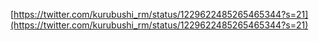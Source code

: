 
[https://twitter.com/kurubushi_rm/status/1229622485265465344?s=21](https://twitter.com/kurubushi_rm/status/1229622485265465344?s=21)
